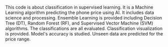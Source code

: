 This code is about classification in supervised learning. It is a Machine Learning algorithm predicting the phone price using AI. 
It includes data science and processing. 
Ensemble Learning is provided including Decision Tree (DT), Random Forest (RF), and Supervised Vector Machine (SVM) algorithms. 
The classifications are all evaluated.
Classification visualization is provided. 
Model's accuracy is studied. 
Unseen data are predicted for the price range. 
